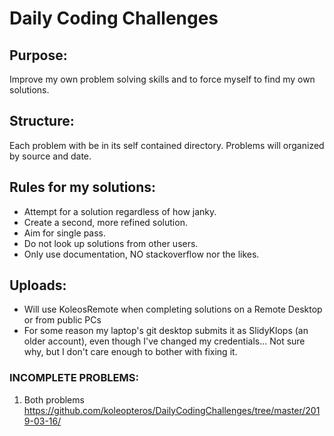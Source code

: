 # Daily Coding Challenges

## Purpose:
Improve my own problem solving skills and to force myself to find my own solutions.

## Structure:
Each problem with be in its self contained directory.
Problems will organized by source and date.

## Rules for my solutions:
 - Attempt for a solution regardless of how janky.
 - Create a second, more refined solution.
 - Aim for single pass.
 - Do not look up solutions from other users.
 - Only use documentation, NO stackoverflow nor the likes.

## Uploads:
 - Will use KoleosRemote when completing solutions on a Remote Desktop or from public PCs
 - For some reason my laptop's git desktop submits it as SlidyKlops (an older account), even though I've changed my credentials... Not sure why, but I don't care enough to bother with fixing it.

### INCOMPLETE PROBLEMS:
1. Both problems https://github.com/koleopteros/DailyCodingChallenges/tree/master/2019-03-16/